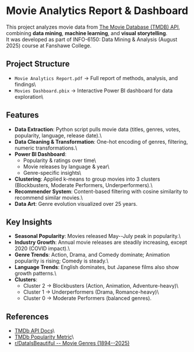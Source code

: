 # Movie Analytics Report & Dashboard

This project analyzes movie data from [The Movie Database (TMDB)
API](https://developer.themoviedb.org/docs/getting-started), combining
**data mining**, **machine learning**, and **visual storytelling**.\
It was developed as part of INFO-6150: Data Mining & Analysis (August
2025) course at Fanshawe College.

## Project Structure

-   `Movie Analytics Report.pdf` → Full report of methods, analysis, and
    findings\
-   `Movies Dashboard.pbix` → Interactive Power BI dashboard for data
    exploration\

## Features

-   **Data Extraction**: Python script pulls movie data (titles, genres,
    votes, popularity, language, release date).\
-   **Data Cleaning & Transformation**: One-hot encoding of genres,
    filtering, numeric transformations.\
-   **Power BI Dashboard**:
    -   Popularity & ratings over time\
    -   Movie releases by language & year\
    -   Genre-specific insights\
-   **Clustering**: Applied k-means to group movies into 3 clusters
    (Blockbusters, Moderate Performers, Underperformers).\
-   **Recommender System**: Content-based filtering with cosine
    similarity to recommend similar movies.\
-   **Data Art**: Genre evolution visualized over 25 years.

## Key Insights

-   **Seasonal Popularity**: Movies released May--July peak in
    popularity.\
-   **Industry Growth**: Annual movie releases are steadily increasing,
    except 2020 (COVID impact).\
-   **Genre Trends**: Action, Drama, and Comedy dominate; Animation popularity is
    rising; Comedy is steady.\
-   **Language Trends**: English dominates, but Japanese
    films also show growth patterns.\
-   **Clusters**:
    -   Cluster 2 → Blockbusters (Action, Animation, Adventure-heavy)\
    -   Cluster 1 → Underperformers (Drama, Romance-heavy)\
    -   Cluster 0 → Moderate Performers (balanced genres).
    

## References

-   [TMDb API
    Docs](https://developer.themoviedb.org/docs/getting-started)\
-   [TMDb Popularity
    Metric](https://developer.themoviedb.org/docs/popularity-and-trending)\
-   [r/DataIsBeautiful -- Movie Genres
    (1894--2025)](https://www.reddit.com/r/dataisbeautiful/comments/8dyqfk/oc_the_prevalence_of_movie_genres_between_1894/)
